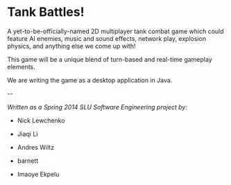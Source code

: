 Tank Battles!
=============

A yet-to-be-officially-named 2D multiplayer tank combat game which could feature
AI enemies,
music and sound effects,
network play,
explosion physics,
and anything else we come up with!

This game will be a unique blend of turn-based and real-time gameplay elements.

We are writing the game as a desktop application in Java.

--

*Written as a Spring 2014 SLU Software Engineering project by:*

* Nick Lewchenko

* Jiaqi Li

* Andres Wiltz

* barnett

* Imaoye Ekpelu
